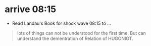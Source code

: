 # arrive 08:15

- Read Landau's Book for shock wave 08:15 to ...
> lots of things can not be understood for the first time. But can understand the dementration of Relation of HUGONIOT.
